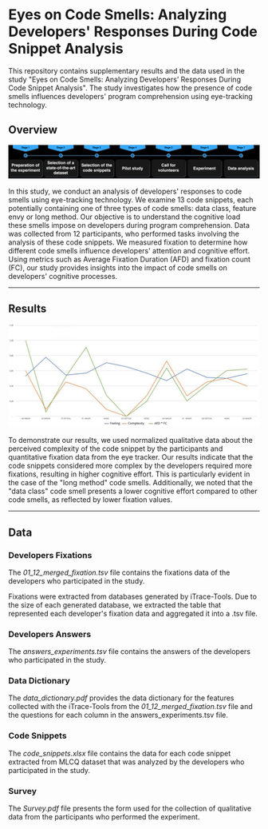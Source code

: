 # Eyes on Code Smells: Analyzing Developers' Responses During Code Snippet Analysis

This repository contains supplementary results and the data used in the study "Eyes on Code Smells: Analyzing Developers’ Responses During Code Snippet Analysis". The study investigates how the presence of code smells influences developers' program comprehension using eye-tracking technology.

## Overview

![Overview](overview.png)

In this study, we conduct an analysis of developers' responses to code smells using eye-tracking technology. We examine 13 code snippets, each potentially containing one of three types of code smells: data class, feature envy or long method. Our objective is to understand the cognitive load these smells impose on developers during program comprehension. Data was collected from 12 participants, who performed tasks involving the analysis of these code snippets. We measured fixation to determine how different code smells influence developers' attention and cognitive effort. Using metrics such as Average Fixation Duration (AFD) and fixation count (FC), our study provides insights into the impact of code smells on developers' cognitive processes.

-----

## Results

![Correlation between Perceived Complexity, Feeling and Cognitive Effort in Code Snippets](feeling_complexity_fixation.png)

To demonstrate our results, we used normalized qualitative data about the perceived complexity of the code snippet by the participants and quantitative fixation data from the eye tracker. Our results indicate that the code snippets considered more complex by the developers required more fixations, resulting in higher cognitive effort. This is particularly evident in the case of the "long method" code smells. Additionally, we noted that the "data class" code smell presents a lower cognitive effort compared to other code smells, as reflected by lower fixation values.

--------

## Data

### Developers Fixations

The *01_12_merged_fixation.tsv* file contains the fixations data of the developers who participated in the study.

Fixations were extracted from databases generated by iTrace-Tools. Due to the size of each generated database, we extracted the table that represented each developer's fixation data and aggregated it into a .tsv file.

### Developers Answers

The *answers_experiments.tsv* file contains the answers of the developers who participated in the study.

### Data Dictionary

The *data_dictionary.pdf* provides the data dictionary for the features collected with the iTrace-Tools from the *01_12_merged_fixation.tsv* file and the questions for each column in the answers_experiments.tsv file.

### Code Snippets

The *code_snippets.xlsx* file contains the data for each code snippet extracted from MLCQ dataset that was analyzed by the developers who participated in the study.

### Survey

The *Survey.pdf* file presents the form used for the collection of qualitative data from the participants who performed the experiment.
